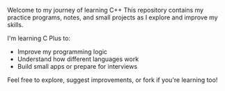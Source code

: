 Welcome to my journey of learning C++ 
This repository contains my practice programs, notes, and small projects as I explore and improve my skills.

I'm learning C Plus to:
- Improve my programming logic
- Understand how different languages work
- Build small apps or prepare for interviews

Feel free to explore, suggest improvements, or fork if you're learning too!
